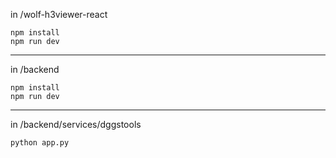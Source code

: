 


in /wolf-h3viewer-react

```
npm install
npm run dev
```

---

in /backend

```
npm install
npm run dev
```

---

in /backend/services/dggstools

```
python app.py
```
